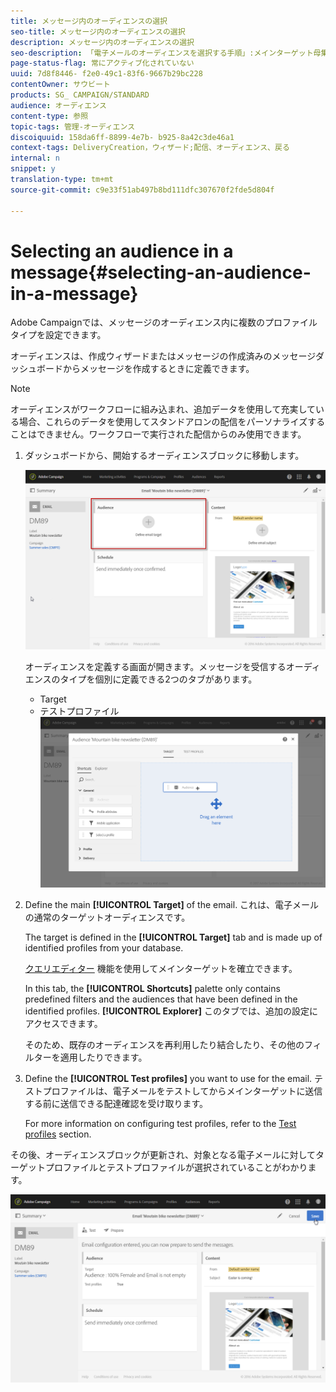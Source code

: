 ```yaml
---
title: メッセージ内のオーディエンスの選択
seo-title: メッセージ内のオーディエンスの選択
description: メッセージ内のオーディエンスの選択
seo-description: 「電子メールのオーディエンスを選択する手順」:メインターゲット母集団とテストプロファイル
page-status-flag: 常にアクティブ化されていない
uuid: 7d8f8446- f2e0-49c1-83f6-9667b29bc228
contentOwner: サウビート
products: SG_ CAMPAIGN/STANDARD
audience: オーディエンス
content-type: 参照
topic-tags: 管理-オーディエンス
discoiquuid: 158da6ff-8899-4e7b- b925-8a42c3de46a1
context-tags: DeliveryCreation，ウィザード;配信、オーディエンス、戻る
internal: n
snippet: y
translation-type: tm+mt
source-git-commit: c9e33f51ab497b8bd111dfc307670f2fde5d804f

---
```



# Selecting an audience in a message{#selecting-an-audience-in-a-message}

Adobe Campaignでは、メッセージのオーディエンス内に複数のプロファイルタイプを設定できます。

オーディエンスは、作成ウィザードまたはメッセージの作成済みのメッセージダッシュボードからメッセージを作成するときに定義できます。

>[!NOTE]
>
>オーディエンスがワークフローに組み込まれ、追加データを使用して充実している場合、これらのデータを使用してスタンドアロンの配信をパーソナライズすることはできません。ワークフローで実行された配信からのみ使用できます。

1. ダッシュボードから、開始するオーディエンスブロックに移動します。

   ![](assets/delivery_audience_definition_1.png)

   オーディエンスを定義する画面が開きます。メッセージを受信するオーディエンスのタイプを個別に定義できる2つのタブがあります。

   * Target
   * テストプロファイル
   ![](assets/delivery_audience_definition_2.png)

1. Define the main **[!UICONTROL Target]** of the email. これは、電子メールの通常のターゲットオーディエンスです。

   The target is defined in the **[!UICONTROL Target]** tab and is made up of identified profiles from your database.

   [クエリエディター](../../automating/using/editing-queries.md#creating-queries) 機能を使用してメインターゲットを確立できます。

   In this tab, the **[!UICONTROL Shortcuts]** palette only contains predefined filters and the audiences that have been defined in the identified profiles. **[!UICONTROL Explorer]** このタブでは、追加の設定にアクセスできます。

   そのため、既存のオーディエンスを再利用したり結合したり、その他のフィルターを適用したりできます。

1. Define the **[!UICONTROL Test profiles]** you want to use for the email. テストプロファイルは、電子メールをテストしてからメインターゲットに送信する前に送信できる配達確認を受け取ります。

   For more information on configuring test profiles, refer to the [Test profiles](../../sending/using/managing-test-profiles-and-sending-proofs.md) section.

その後、オーディエンスブロックが更新され、対象となる電子メールに対してターゲットプロファイルとテストプロファイルが選択されていることがわかります。

![](assets/delivery_audience_definition_3.png)

